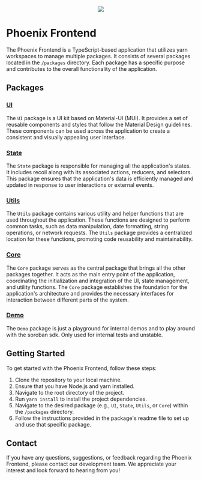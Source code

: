 <p align="center">
  <img src="https://avatars.githubusercontent.com/u/133277324" />
</p>

# Phoenix Frontend

The Phoenix Frontend is a TypeScript-based application that utilizes yarn workspaces to manage multiple packages. It consists of several packages located in the `/packages` directory. Each package has a specific purpose and contributes to the overall functionality of the application.

## Packages

### [UI](https://github.com/Phoenix-Protocol-Group/phoenix-frontend/tree/main/packages/ui)

The `UI` package is a UI kit based on Material-UI (MUI). It provides a set of reusable components and styles that follow the Material Design guidelines. These components can be used across the application to create a consistent and visually appealing user interface.

### [State](https://github.com/Phoenix-Protocol-Group/phoenix-frontend/tree/main/packages/state)

The `State` package is responsible for managing all the application's states. It includes recoil along with its associated actions, reducers, and selectors. This package ensures that the application's data is efficiently managed and updated in response to user interactions or external events.

### [Utils](https://github.com/Phoenix-Protocol-Group/phoenix-frontend/tree/main/packages/utils)

The `Utils` package contains various utility and helper functions that are used throughout the application. These functions are designed to perform common tasks, such as data manipulation, date formatting, string operations, or network requests. The `Utils` package provides a centralized location for these functions, promoting code reusability and maintainability.

### [Core](https://github.com/Phoenix-Protocol-Group/phoenix-frontend/tree/main/packages/core)

The `Core` package serves as the central package that brings all the other packages together. It acts as the main entry point of the application, coordinating the initialization and integration of the UI, state management, and utility functions. The `Core` package establishes the foundation for the application's architecture and provides the necessary interfaces for interaction between different parts of the system.

### [Demo](https://github.com/Phoenix-Protocol-Group/phoenix-frontend/tree/main/packages/demo)

The `Demo` package is just a playground for internal demos and to play around with the soroban sdk. Only used for internal tests and unstable.

## Getting Started

To get started with the Phoenix Frontend, follow these steps:

1. Clone the repository to your local machine.
2. Ensure that you have Node.js and yarn installed.
3. Navigate to the root directory of the project.
4. Run `yarn install` to install the project dependencies.
5. Navigate to the desired package (e.g., `UI`, `State`, `Utils`, or `Core`) within the `/packages` directory.
6. Follow the instructions provided in the package's readme file to set up and use that specific package.


## Contact

If you have any questions, suggestions, or feedback regarding the Phoenix Frontend, please contact our development team. We appreciate your interest and look forward to hearing from you!
